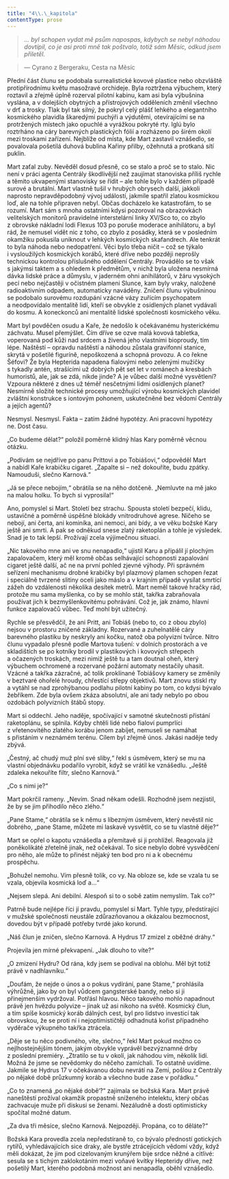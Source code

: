 ```yaml
---
title: "4\\.\_kapitola"
contentType: prose
---
```


<section>

> _… byl schopen vydat mě psům napospas, kdybych se nebyl náhodou dovtípil, co je asi proti mně tak poštvalo, totiž sám Měsíc, odkud jsem přiletěl._

> — Cyrano z Bergeraku, Cesta na Měsíc

Přední část člunu se podobala surrealistické kovové plastice nebo obzvláště protipřírodnímu květu masožravé orchideje. Byla roztržena výbuchem, který roztavil a zřejmě úplně rozerval pilotní kabinu, kam asi byla výbušnina vyslána, a v dolejších obytných a přístrojových odděleních změnil všechno v drť a trosky. Tlak byl tak silný, že pokryl celý plášť lehkého a elegantního kosmického plavidla škaredými puchýři a výdutěmi, otevírajícími se na protržených místech jako opuchlé a vyrážkou pokryté rty. Iglú bylo roztrháno na cáry barevných plastických fólií a rozházeno po širém okolí mezi troskami zařízení. Nejblíže od místa, kde Mart zastavil vznášedlo, se povalovala pošetilá duhová bublina Kařiny přilby, ožehnutá a protkaná sítí puklin.

Mart zaťal zuby. Nevěděl dosud přesně, co se stalo a proč se to stalo. Nic není v práci agenta Centrály škodlivější než zaujímat stanoviska příliš rychle a těmito ukvapenými stanovisky se řídit – ale tohle bylo v každém případě surové a brutální. Mart vlastně tušil v hrubých obrysech další, jakkoli naprosto nepravděpodobný vývoj událostí, jakmile spatřil zlatou kosmickou loď, ale na tohle připraven nebyl. Občas docházelo ke katastrofám, to se rozumí. Mart sám s mnoha ostatními kdysi pozoroval na obrazovkách velitelských monitorů pravidelné interstelární linky XV/Sco to, co zbylo z obrovské nákladní lodi Flexus 103 po poruše moderace anihilátoru, a byl rád, že nemusel vidět nic z toho, co zbylo z posádky, která se v posledním okamžiku pokusila uniknout v lehkých kosmických skafandrech. Ale tenkrát to byla náhoda nebo nedopatření. Věci bylo třeba ničit – což se týkalo i vysloužilých kosmických korábů, které dříve nebo později neprošly technickou kontrolou příslušného oddělení Centrály. Provádělo se to však s jakýmsi taktem a s ohledem k předmětům, v nichž byla uložena nesmírná dávka lidské práce a důmyslu, v jaderném ohni anihilátorů, v žáru vysokých pecí nebo nejčastěji v očistném plameni Slunce, kam byly vraky, naložené radioaktivním odpadem, automaticky naváděny. Zničení člunu výbušninou se podobalo surovému rozdupání vzácné vázy zuřícím psychopatem a neodpovídalo mentalitě lidí, kteří se obvykle z osídlených planet vydávali do kosmu. A koneckonců ani mentalitě lidské společnosti kosmického věku.

Mart byl povděčen osudu a Kaře, že nedošlo k očekávanému hysterickému záchvatu. Musel přemýšlet. Čím dříve se ozve malá kovová tabletka, voperovaná pod kůži nad srdcem a živená jeho vlastními bioproudy, tím lépe. Naštěstí – opravdu naštěstí a náhodou zůstala gravifonní stanice, skrytá v pošetilé figuríně, nepoškozená a schopná provozu. A co řekne Šéfovi? Že byla Hepterida napadena fialovými nebo zelenými mužíčky s tykadly antén, strašícími už dobrých pět set let v románech a kresbách humoristů, ale, jak se zdá, nikde jinde? A je vůbec další možné vysvětlení? Vzpoura některé z dnes už téměř nesčetnými lidmi osídlených planet? Nesmírně složité technické procesy umožňující výrobu kosmických plavidel zvláštní konstrukce s iontovým pohonem, uskutečněné bez vědomí Centrály a jejích agentů?

Nesmysl. Nesmysl. Fakta – zatím žádné hypotézy. Ani pracovní hypotézy ne. Dost času.

„Co budeme dělat?“ položil poměrně klidný hlas Kary poměrně věcnou otázku.

„Podívám se nejdříve po panu Prittovi a po Tobiášovi,“ odpověděl Mart a nabídl Kaře krabičku cigaret. „Zapalte si – než dokouříte, budu zpátky. Namouduši, slečno Karnová.“

„Já se přece nebojím,“ obrátila se na něho dotčeně. „Nemluvte na mě jako na malou holku. To bych si vyprosila!“

Ano, pomyslel si Mart. Století bez strachu. Spousta století bezpečí, klidu, ustavičné a poměrně úspěšné blokády vnitrodruhové agrese. Ničeho se nebojí, ani čerta, ani kominíka, ani nemoci, ani bídy, a ve věku božské Kary ještě ani smrti. A pak se odněkud snese zlatý raketoplán a tohle je výsledek. Snad je to tak lepší. Prožívají zcela výjimečnou situaci.

„Nic takového mne ani ve snu nenapadlo,“ ujistil Karu a připálil jí plochým zapalovačem, který měl kromě občas selhávající schopnosti zapalování cigaret ještě další, ač ne na první pohled zjevné výhody. Při správném seřízení mechanismu drobné krabičky byl plazmový plamen schopen řezat i speciálně tvrzené slitiny oceli jako máslo a v krajním případě vysílat smrtící zážeh do vzdálenosti několika desítek metrů. Mart neměl takové hračky rád, protože mu sama myšlenka, co by se mohlo stát, takřka zabraňovala používat jich k bezmyšlenkovitému pohrávání. Což je, jak známo, hlavní funkce zapalovačů vůbec. Teď mohl být užitečný.

Rychle se přesvědčil, že ani Pritt, ani Tobiáš (nebo to, co z obou zbylo) nejsou v prostoru zničené základny. Rozervané a zuhelnatělé cáry barevného plastiku by neskryly ani kočku, natož oba polyvizní tvůrce. Nitro člunu vypadalo přesně podle Martova tušení: v dolních prostorách a ve skladištích se po kotníky brodil v plastikových i kovových střepech a očazených troskách, mezi nimiž ještě tu a tam doutnal oheň, který výbuchem ochromené a rozervané požární automaty nestačily uhasit. Vzácné a takřka zázračné, ač tolik proklínané Tobiášovy kamery se změnily v beztvaré ohořelé hroudy, chřestící střepy objektivů. Mart znovu stiskl rty a vytáhl se nad zprohýbanou podlahu pilotní kabiny po tom, co kdysi bývalo žebříkem. Zde byla ovšem zkáza absolutní, ale ani tady nebylo po obou ozdobách polyvizních štábů stopy.

Mart si oddechl. Jeho naděje, spočívající v samotné skutečnosti přistání raketoplánu, se splnila. Kdyby chtěli lidé nebo fialoví pumprlíci z vřetenovitého zlatého korábu jenom zabíjet, nemuseli se namáhat s přistáním v neznámém terénu. Cílem byl zřejmě únos. Jakási naděje tedy zbývá.

„Čestný, ač chudý muž plní své sliby,“ řekl s úsměvem, který se mu na vlastní objednávku podařilo vyrobit, když se vrátil ke vznášedlu. „Ještě zdaleka nekouříte filtr, slečno Karnová.“

„Co s nimi je?“

Mart pokrčil rameny. „Nevím. Snad někam odešli. Rozhodně jsem nezjistil, že by se jim přihodilo něco zlého.“

„Pane Stame,“ obrátila se k němu s líbezným úsměvem, který nevěstil nic dobrého, „pane Stame, můžete mi laskavě vysvětlit, co se tu vlastně děje?“

Mart se opřel o kapotu vznášedla a přemítavě si ji prohlížel. Reagovala již poněkolikáté zřetelně jinak, než očekával. To sice nebylo dobré vysvědčení pro něho, ale může to přinést nějaký ten bod pro ni a k obecnému prospěchu.

„Bohužel nemohu. Vím přesně tolik, co vy. Na obloze se, kde se vzala tu se vzala, objevila kosmická loď a…“

„Nejsem slepá. Ani debilní. Alespoň si to o sobě zatím nemyslím. Tak co?“

Patrně bude nejlépe říci jí pravdu, pomyslel si Mart. Tyhle typy, předstírající v mužské společnosti neustále zdůrazňovanou a okázalou bezmocnost, dovedou být v případě potřeby tvrdé jako korund.

„Náš člun je zničen, slečno Karnová. A Hydrus 17 zmizel z oběžné dráhy.“

Projevila jen mírné překvapení. „Jak dlouho to víte?“

„O zmizení Hydru? Od rána, kdy jsem se podíval na oblohu. Měl být totiž právě v nadhlavníku.“

„Doufám, že nejde o únos a o pokus vydírání, pane Stame,“ prohlásila výhrůžně, jako by on byl vůdcem gangsterské bandy, nebo si ji přinejmenším vydržoval. Potřásl hlavou. Něco takového mohlo napadnout právě jen hvězdu polyvize – jinak už asi nikoho na světě. Kosmický člun, a tím spíše kosmický koráb dálných cest, byl pro lidstvo investicí tak obrovskou, že se proti ní i nejoptimističtěji odhadnutá kořist případného vyděrače výkupného takřka ztrácela.

„Děje se tu něco podivného, víte, slečno,“ řekl Mart pokud možno co nejlhostejnějším tónem, jakým obvykle vyprávěl bezvýznamné drby z poslední premiéry. „Ztratilo se tu v okolí, jak náhodou vím, několik lidí. Možná že jsme se nevědomky do něčeho zamíchali. To ostatně uvidíme. Jakmile se Hydrus 17 v očekávanou dobu nevrátí na Zemi, pošlou z Centrály po nějaké době průzkumný koráb a všechno bude zase v pořádku.“

„Co to znamená ‚po nějaké době‘?“ zajímala se božská Kara. Mart právě naneštěstí prožíval okamžik propastně sníženého intelektu, který občas zachvacuje muže při diskusi se ženami. Nezáludně a dosti optimisticky spočítal možné datum.

„Za dva tři měsíce, slečno Karnová. Nejpozději. Propána, co to děláte?“

Božská Kara provedla zcela nepředstíraně to, co bývalo předností gotických rytířů, vyhledávajících sice draky, ale bystře ztrácejících vědomí vždy, když měli dokázat, že jim pod cizelovaným krunýřem bije srdce něžné a citlivé: sesula se s tichým zaklokotáním mezi voňavé kvítky Hepteridy dříve, než pošetilý Mart, kterého podobná možnost ani nenapadla, oběhl vznášedlo.

</section>
